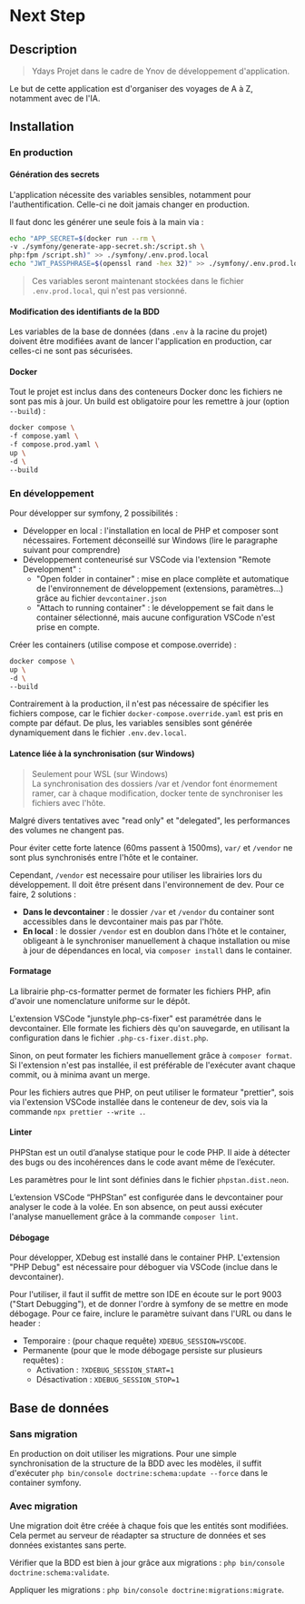 # Next Step

## Description

> Ydays
> Projet dans le cadre de Ynov de développement d'application.

Le but de cette application est d'organiser des voyages de A à Z, notamment avec de l'IA.

## Installation

### En production

#### Génération des secrets

L'application nécessite des variables sensibles, notamment pour l'authentification. Celle-ci ne doit jamais changer en production.

Il faut donc les générer une seule fois à la main via :

```bash
echo "APP_SECRET=$(docker run --rm \
-v ./symfony/generate-app-secret.sh:/script.sh \
php:fpm /script.sh)" >> ./symfony/.env.prod.local
echo "JWT_PASSPHRASE=$(openssl rand -hex 32)" >> ./symfony/.env.prod.local
```

> Ces variables seront maintenant stockées dans le fichier `.env.prod.local`, qui n'est pas versionné.

#### Modification des identifiants de la BDD

Les variables de la base de données (dans `.env` à la racine du projet) doivent être modifiées avant de lancer l'application en production, car celles-ci ne sont pas sécurisées.

#### Docker

Tout le projet est inclus dans des conteneurs Docker donc les fichiers ne sont pas mis à jour. Un build est obligatoire pour les remettre à jour (option `--build`) :

```bash
docker compose \
-f compose.yaml \
-f compose.prod.yaml \
up \
-d \
--build
```

### En développement

Pour développer sur symfony, 2 possibilités :

- Développer en local : l'installation en local de PHP et composer sont nécessaires. Fortement déconseillé sur Windows (lire le paragraphe suivant pour comprendre)
- Développement conteneurisé sur VSCode via l'extension "Remote Development" :
  - "Open folder in container" : mise en place complète et automatique de l'environnement de développement (extensions, paramètres...) grâce au fichier `devcontainer.json`
  - "Attach to running container" : le développement se fait dans le container sélectionné, mais aucune configuration VSCode n'est prise en compte.

Créer les containers (utilise compose et compose.override) :

```bash
docker compose \
up \
-d \
--build
```

Contrairement à la production, il n'est pas nécessaire de spécifier les fichiers compose, car le fichier `docker-compose.override.yaml` est pris en compte par défaut. De plus, les variables sensibles sont générée dynamiquement dans le fichier `.env.dev.local`.

#### Latence liée à la synchronisation (sur Windows)

> Seulement pour WSL (sur Windows)  
> La synchronisation des dossiers /var et /vendor font énormement ramer, car à chaque modification, docker tente de synchroniser les fichiers avec l'hôte.

Malgré divers tentatives avec "read only" et "delegated", les performances des volumes ne changent pas.

Pour éviter cette forte latence (60ms passent à 1500ms), `var/` et `/vendor` ne sont plus synchronisés entre l'hôte et le container.

Cependant, `/vendor` est necessaire pour utiliser les librairies lors du développement. Il doit être présent dans l'environnement de dev. Pour ce faire, 2 solutions :

- **Dans le devcontainer** : le dossier `/var` et `/vendor` du container sont accessibles dans le devcontainer mais pas par l'hôte.
- **En local** : le dossier `/vendor` est en doublon dans l'hôte et le container, obligeant à le synchroniser manuellement à chaque installation ou mise à jour de dépendances en local, via `composer install` dans le container.

#### Formatage

La librairie php-cs-formatter permet de formater les fichiers PHP, afin d'avoir une nomenclature uniforme sur le dépôt.

L'extension VSCode "junstyle.php-cs-fixer" est paramétrée dans le devcontainer. Elle formate les fichiers dès qu'on sauvegarde, en utilisant la configuration dans le fichier `.php-cs-fixer.dist.php`.

Sinon, on peut formater les fichiers manuellement grâce à `composer format`. Si l'extension n'est pas installée, il est préférable de l'exécuter avant chaque commit, ou à minima avant un merge.

Pour les fichiers autres que PHP, on peut utiliser le formateur "prettier", sois via l'extension VSCode installée dans le conteneur de dev, sois via la commande `npx prettier --write .`.

#### Linter

PHPStan est un outil d’analyse statique pour le code PHP. Il aide à détecter des bugs ou des incohérences dans le code avant même de l’exécuter.

Les paramètres pour le lint sont définies dans le fichier `phpstan.dist.neon`.

L’extension VSCode “PHPStan” est configurée dans le devcontainer pour analyser le code à la volée. En son absence, on peut aussi exécuter l'analyse manuellement grâce à la commande `composer lint`.

#### Débogage

Pour développer, XDebug est installé dans le container PHP. L'extension "PHP Debug" est nécessaire pour déboguer via VSCode (inclue dans le devcontainer).

Pour l'utiliser, il faut il suffit de mettre son IDE en écoute sur le port 9003 ("Start Debugging"), et de donner l'ordre à symfony de se mettre en mode débogage. Pour ce faire, inclure le paramètre suivant dans l'URL ou dans le header :

- Temporaire : (pour chaque requête) `XDEBUG_SESSION=VSCODE`.
- Permanente (pour que le mode débogage persiste sur plusieurs requêtes) :
  - Activation : `?XDEBUG_SESSION_START=1`
  - Désactivation : `XDEBUG_SESSION_STOP=1`

## Base de données

### Sans migration

En production on doit utiliser les migrations. Pour une simple synchronisation de la structure de la BDD avec les modèles, il suffit d'exécuter `php bin/console doctrine:schema:update --force` dans le container symfony.

### Avec migration

Une migration doit être créée à chaque fois que les entités sont modifiées. Cela permet au serveur de réadapter sa structure de données et ses données existantes sans perte.

Vérifier que la BDD est bien à jour grâce aux migrations : `php bin/console doctrine:schema:validate`.

Appliquer les migrations : `php bin/console doctrine:migrations:migrate`.
